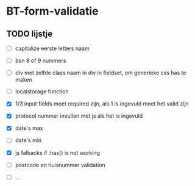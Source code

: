 # BT-form-validatie

## TODO lijstje 

- [ ] capitalize eerste letters naam
- [ ] bsn 8 of 9 nummers
- [ ] div met zelfde class naam in div in fieldset, om generieke css has te maken

- [ ] localstorage function
- [x] 1/3 input fields moet required zijn, als 1 is ingevuld moet het valid zijn 
- [x] protocol nummer invullen met js als het is ingevuld 
- [x] date's max
- [ ] date's min
- [x] js falbacks if :has() is not working
- [ ] postcode en huisnummer validation
- [ ] ...

<!-- font fix -->
